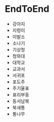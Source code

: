 # EndToEnd

- 강아지
- 지렁이
- 이발소
- 소나기
- 기상청
- 청와대
- 대학교
- 교과서
- 서귀포
- 포도주
- 주기율표
- 표리부동
- 동서남북
- 북새통
- 통나무
